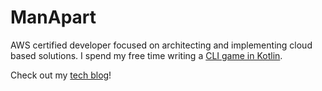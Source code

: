 # ManApart

AWS certified developer focused on architecting and implementing cloud based solutions. I spend my free time writing a [CLI game in Kotlin](https://github.com/ManApart/QuestCommand).

Check out my [tech blog](https://austinkucera.com/techblog)!
